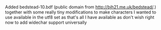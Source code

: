 Added bedstead-10.bdf (public domain from http://bjh21.me.uk/bedstead/.) together with some really tiny modifications to make characters I wanted to use available in the utf8 set as that's all I have available as don't wish right now to add widechar support universally
